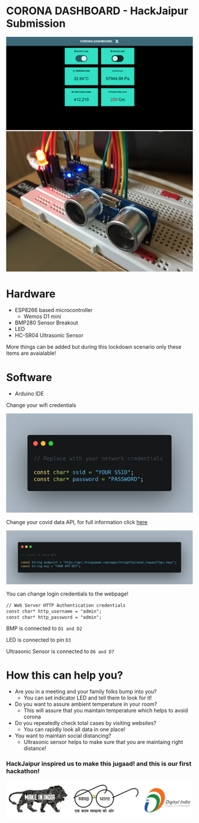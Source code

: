 # CORONA DASHBOARD - HackJaipur Submission

![Dashboard](https://raw.githubusercontent.com/AnshumanFauzdar/CORONA-DASHBOARD/master/Dashboard.png)
![Hardware](https://raw.githubusercontent.com/AnshumanFauzdar/CORONA-DASHBOARD/master/hardware.JPG)
# Hardware

- ESP8266 based microcontroller
  - Wemos D1 mini 
- BMP280 Sensor Breakout
- LED
- HC-SR04 Ultrasonic Sensor

More things can be added but during this lockdown scenario only these items are avaialable!

# Software

- Arduino IDE

Change your wifi credentials

![](https://raw.githubusercontent.com/AnshumanFauzdar/CORONA-DASHBOARD/master/wifi-creds.png)

Change your covid data API, for full information click [here](https://github.com/AnshumanFauzdar/COVID19-India-Counter)

![](https://raw.githubusercontent.com/AnshumanFauzdar/CORONA-DASHBOARD/master/covid-api.png)

You can change login credentials to the webpage!

```
// Web Server HTTP Authentication credentials
const char* http_username = "admin";
const char* http_password = "admin";
```

BMP is connected to ```D1 and D2```

LED is connected to pin ```D3```

Ultrasonic Sensor is connected to ```D6 and D7```

# How this can help you?

- Are you in a meeting and your family folks bump into you?
  - You can set indicator LED and tell them to look for it!
- Do you want to assure ambient temperature in your room?
  - This will assure that you maintain temperature which helps to avoid corona
- Do you repeatedly check total cases by visiting websites?
  - You can rapidly look all data in one place!
- You want to maintain social distancing?
  - Ultrasonic sensor helps to make sure that you are maintaing right distance!
  
### HackJaipur inspired us to make this jugaad! and this is our first hackathon!

![](https://raw.githubusercontent.com/AnshumanFauzdar/CORONA-DASHBOARD/master/India-logos.png)

